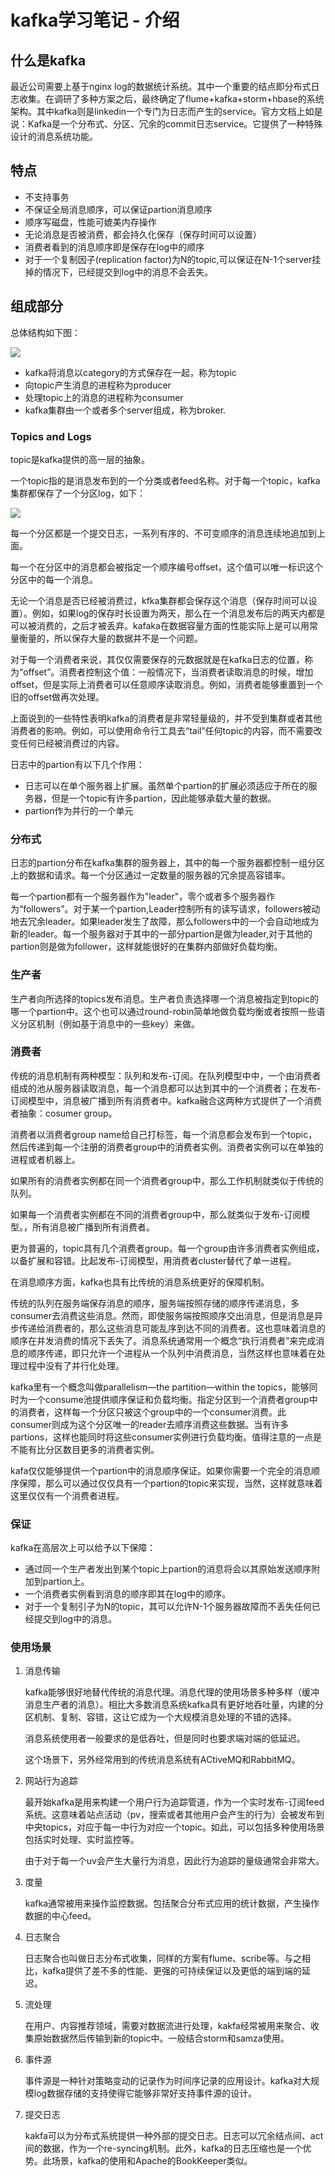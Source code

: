 # kafka学习笔记 - 介绍

## 什么是kafka

最近公司需要上基于nginx log的数据统计系统。其中一个重要的结点即分布式日志收集。在调研了多种方案之后，最终确定了flume+kafka+storm+hbase的系统架构。其中kafka则是linkedin一个专门为日志而产生的service。官方文档上如是说：Kafka是一个分布式、分区、冗余的commit日志service。它提供了一种特殊设计的消息系统功能。

## 特点

- 不支持事务
- 不保证全局消息顺序，可以保证partion消息顺序
- 顺序写磁盘，性能可媲美内存操作
- 无论消息是否被消费，都会持久化保存（保存时间可以设置）
- 消费者看到的消息顺序即是保存在log中的顺序
- 对于一个复制因子(replication factor)为N的topic,可以保证在N-1个server挂掉的情况下，已经提交到log中的消息不会丢失。

## 组成部分

总体结构如下图：

![](http://kafka.apache.org/images/producer_consumer.png)

- kafka将消息以category的方式保存在一起，称为topic
- 向topic产生消息的进程称为producer
- 处理topic上的消息的进程称为consumer
- kafka集群由一个或者多个server组成，称为broker.

### Topics and Logs

topic是kafka提供的高一层的抽象。

一个topic指的是消息发布到的一个分类或者feed名称。对于每一个topic，kafka集群都保存了一个分区log，如下：

![](http://kafka.apache.org/images/log_anatomy.png)

每一个分区都是一个提交日志，一系列有序的、不可变顺序的消息连续地追加到上面。

每一个在分区中的消息都会被指定一个顺序编号offset，这个值可以唯一标识这个分区中的每一个消息。

无论一个消息是否已经被消费过，kfka集群都会保存这个消息（保存时间可以设置）。例如，如果log的保存时长设置为两天，那么在一个消息发布后的两天内都是可以被消费的，之后才被丢弃。kafaka在数据容量方面的性能实际上是可以用常量衡量的，所以保存大量的数据并不是一个问题。

对于每一个消费者来说，其仅仅需要保存的元数据就是在kafka日志的位置，称为“offset”。消费者控制这个值：一般情况下，当消费者读取消息的时候，增加offset，但是实际上消费者可以任意顺序读取消息。例如，消费者能够重置到一个旧的offset做再次处理。

上面说到的一些特性表明kafka的消费者是非常轻量级的，并不受到集群或者其他消费者的影响。例如，可以使用命令行工具去“tail”任何topic的内容，而不需要改变任何已经被消费过的内容。

日志中的partion有以下几个作用：

- 日志可以在单个服务器上扩展。虽然单个partion的扩展必须适应于所在的服务器，但是一个topic有许多partion，因此能够承载大量的数据。
- partion作为并行的一个单元

### 分布式

日志的partion分布在kafka集群的服务器上，其中的每一个服务器都控制一组分区上的数据和请求。每一个分区通过一定数量的服务器的冗余提高容错率。

每一个partion都有一个服务器作为"leader"，零个或者多个服务器作为“followers”。对于某一个partion,Leader控制所有的读写请求，followers被动地去冗余leader。如果leader发生了故障，那么followers中的一个会自动地成为新的leader。每一个服务器对于其中的一部分partion是做为leader,对于其他的partion则是做为follower，这样就能很好的在集群内部做好负载均衡。

### 生产者

生产者向所选择的topics发布消息。生产者负责选择哪一个消息被指定到topic的哪一个partion中。这个也可以通过round-robin简单地做负载均衡或者按照一些语义分区机制（例如基于消息中的一些key）来做。

### 消费者

传统的消息机制有两种模型：队列和发布-订阅。在队列模型中中，一个由消费者组成的池从服务器读取消息，每一个消息都可以达到其中的一个消费者；在发布-订阅模型中，消息被广播到所有消费者中。kafka融合这两种方式提供了一个消费者抽象：cosumer group。

消费者以消费者group name给自己打标签，每一个消息都会发布到一个topic，然后传递到每一个注册的消费者group中的消费者实例。消费者实例可以在单独的进程或者机器上。

如果所有的消费者实例都在同一个消费者group中，那么工作机制就类似于传统的队列。

如果每一个消费者实例都在不同的消费者group中，那么就类似于发布-订阅模型。，所有消息被广播到所有消费者。

更为普遍的，topic具有几个消费者group。每一个group由许多消费者实例组成，以备扩展和容错。比起发布-订阅模型，用消费者cluster替代了单一进程。

在消息顺序方面，kafka也具有比传统的消息系统更好的保障机制。

传统的队列在服务端保存消息的顺序，服务端按照存储的顺序传递消息，多consumer去消费这些消息。然而，即使服务端按照顺序交出消息，但是消息是异步传递给消费者的，那么这些消息可能乱序到达不同的消费者。这也意味着消息的顺序在并发消费的情况下丢失了。消息系统通常用一个概念“执行消费者”来完成消息的顺序传递，即只允许一个进程从一个队列中消费消息，当然这样也意味着在处理过程中没有了并行化处理。

kafka里有一个概念叫做parallelism—the partition—within the topics，能够同时为一个consume池提供顺序保证和负载均衡。指定分区到一个消费者group中的消费者，这样每一个分区只被这个group中的一个consumer消费。此consumer则成为这个分区唯一的reader去顺序消费这些数据。当有许多partions，这样也能同时将这些consumer实例进行负载均衡。值得注意的一点是不能有比分区数目更多的消费者实例。

kafa仅仅能够提供一个partion中的消息顺序保证。如果你需要一个完全的消息顺序保障，那么可以通过仅仅具有一个partion的topic来实现，当然，这样就意味着这里仅仅有一个消费者进程。

### 保证

kafka在高层次上可以给予以下保障：

- 通过同一个生产者发出到某个topic上partion的消息将会以其原始发送顺序附加到partion上。
- 一个消费者实例看到消息的顺序即其在log中的顺序。
- 对于一个复制引子为N的topic，其可以允许N-1个服务器故障而不丢失任何已经提交到log中的消息。


### 使用场景

1. 消息传输

	kafka能够很好地替代传统的消息代理。消息代理的使用场景多种多样（缓冲消息生产者的消息）。相比大多数消息系统kafka具有更好地吞吐量，内建的分区机制、复制、容错，这让它成为一个大规模消息处理的不错的选择。
	
	消息系统使用者一般要求的是低吞吐，但是同时也要求端对端的低延迟。
	
	这个场景下，另外经常用到的传统消息系统有ACtiveMQ和RabbitMQ。
	
2. 网站行为追踪

	最开始kafka是用来构建一个用户行为追踪管道，作为一个实时发布-订阅feed系统。这意味着站点活动（pv，搜索或者其他用户会产生的行为）会被发布到中央topics，对应于每一中行为对应一个topic。如此，可以包括多种使用场景包括实时处理、实时监控等。
	
	由于对于每一个uv会产生大量行为消息，因此行为追踪的量级通常会非常大。
	
3. 度量

	kafka通常被用来操作监控数据。包括聚合分布式应用的统计数据，产生操作数据的中心feed。
	
4. 日志聚合

	日志聚合也叫做日志分布式收集，同样的方案有flume、scribe等。与之相比，kafka提供了差不多的性能、更强的可持续保证以及更低的端到端的延迟。
	
5. 流处理

	在用户、内容推荐领域，需要对数据流进行处理，kakfa经常被用来聚合、收集原始数据然后传输到新的topic中。一般结合storm和samza使用。
	
6. 事件源

	事件源是一种针对策略变动的记录作为时间序记录的应用设计。kafka对大规模log数据存储的支持使得它能够非常好支持事件源的设计。
	
7. 提交日志

	kakfa可以为分布式系统提供一种外部的提交日志。日志可以冗余结点间、act间的数据，作为一个re-syncing机制。此外，kafka的日志压缩也是一个优势。此场景，kafka的使用和Apache的BookKeeper类似。

	